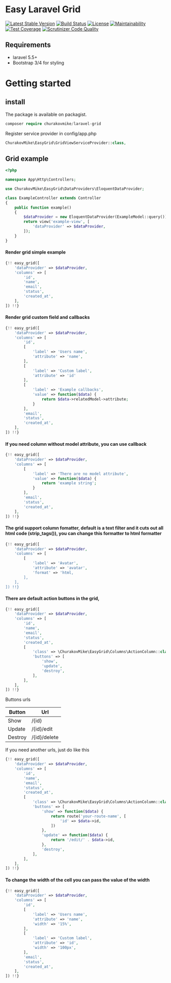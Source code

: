 # Easy Laravel Grid

[![Latest Stable Version](https://poser.pugx.org/churakovmike/laravel-grid/v/stable)](https://packagist.org/packages/churakovmike/laravel-grid)
[![Build Status](https://travis-ci.com/Churakovmike/laravel-grid.svg?branch=master)](https://travis-ci.com/Churakovmike/laravel-grid)
[![License](https://poser.pugx.org/churakovmike/laravel-grid/license)](https://packagist.org/packages/churakovmike/laravel-grid)
[![Maintainability](https://api.codeclimate.com/v1/badges/a99a88d28ad37a79dbf6/maintainability)](https://codeclimate.com/github/codeclimate/codeclimate/maintainability)
[![Test Coverage](https://api.codeclimate.com/v1/badges/a99a88d28ad37a79dbf6/test_coverage)](https://codeclimate.com/github/codeclimate/codeclimate/test_coverage)
[![Scrutinizer Code Quality](https://scrutinizer-ci.com/g/Churakovmike/laravel-grid/badges/quality-score.png?b=master)](https://scrutinizer-ci.com/g/Churakovmike/laravel-grid/?branch=master)
## Requirements
+ laravel 5.5+
+ Bootstrap 3/4 for styling

# Getting started

## install
The package is available on packagist.
```php
composer require churakovmike/laravel-grid
```
Register service provider in config/app.php
```php
ChurakovMike\EasyGrid\GridViewServiceProvider::class,       
```
## Grid example
```php
<?php

namespace App\Http\Controllers;

use ChurakovMike\EasyGrid\DataProviders\EloquentDataProvider;

class ExampleController extends Controller
{
    public function example()
    {
        $dataProvider = new EloquentDataProvider(ExampleModel::query());
        return view('example-view', [
            'dataProvider' => $dataProvider,
        ]);
    }
}

```

#### Render grid simple example
```php
{!! easy_grid([
    'dataProvider' => $dataProvider,
    'columns' => [
        'id',
        'name',
        'email',
        'status',
        'created_at',
    ],
]) !!}
```
#### Render grid custom field and callbacks
```php
{!! easy_grid([
    'dataProvider' => $dataProvider,
    'columns' => [
        'id',
        [
            'label' => 'Users name',
            'attribute' => 'name',
        ],
        [
            'label' => 'Custom label',
            'attribute' => 'id'
        ],
        [
            'label' => 'Example callbacks',
            'value' => function($data) {
                return $data->relatedModel->attribute;
            }
        ],
        'email',
        'status',
        'created_at',
    ],
]) !!}
```
#### If you need column without model attribute, you can use callback
```php
{!! easy_grid([
    'dataProvider' => $dataProvider,
    'columns' => [
        [
            'label' => 'There are no model attribute',
            'value' => function($data) {
                return 'example string';
            }
        ],
        'email',
        'status',
        'created_at',
    ],
]) !!}
``` 
#### The grid support column fomatter, default is a text filter and it cuts out all html code (strip_tags()), you can change this formatter to html formatter
```php
{!! easy_grid([
    'dataProvider' => $dataProvider,
    'columns' => [
        [
            'label' => 'Avatar',
            'attribute' => 'avatar',
            'format' => 'html,
        ],
    ],
]) !!}
```
#### There are default action buttons in the grid,
```php
{!! easy_grid([
    'dataProvider' => $dataProvider,
    'columns' => [
        'id',
        'name',
        'email',
        'status',
        'created_at',
        [
            'class' => \ChurakovMike\EasyGrid\Columns\ActionColumn::class,
            'buttons' => [
                'show',
                'update',
                'destroy',
            ],
        ],
    ],
]) !!}
```

Buttons urls

Button | Url
--- | --- 
Show | /{id}
Update | /{id}/edit
Destroy | /{id}/delete

If you need another urls, just do like this
```php
{!! easy_grid([
    'dataProvider' => $dataProvider,
    'columns' => [
        'id',
        'name',
        'email',
        'status',
        'created_at',
        [
            'class' => \ChurakovMike\EasyGrid\Columns\ActionColumn::class,
            'buttons' => [
                'show' => function($data) {
                    return route('your-route-name', [
                        'id' => $data->id,
                    ])
                },
                'update' => function($data) {
                    return '/edit/' . $data->id,
                },
                'destroy',
            ],
        ],
    ],
]) !!}
```
#### To change the width of the cell you can pass the value of the width
```php
{!! easy_grid([
    'dataProvider' => $dataProvider,
    'columns' => [
        'id',
        [
            'label' => 'Users name',
            'attribute' => 'name',
            'width' => '15%',
        ],
        [
            'label' => 'Custom label',
            'attribute' => 'id',
            'width' => '100px',
        ],
        'email',
        'status',
        'created_at',
    ],
]) !!}
```